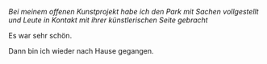 *Bei meinem offenen Kunstprojekt habe ich den Park mit Sachen vollgestellt und Leute in Kontakt mit ihrer künstlerischen Seite gebracht*

Es war sehr schön.

Dann bin ich wieder nach Hause gegangen.